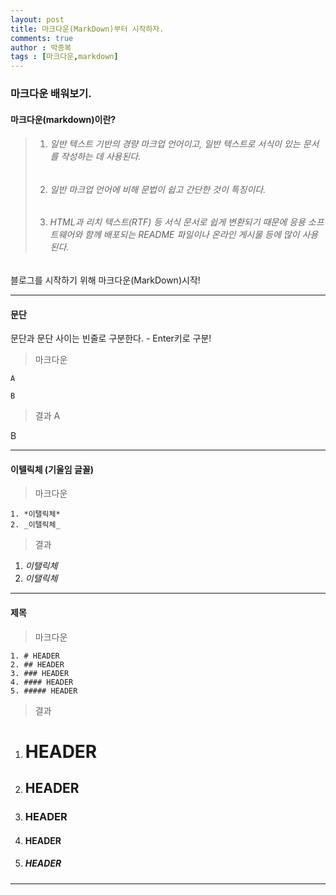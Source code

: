 ```yaml
---
layout: post
title: 마크다운(MarkDown)부터 시작하자.
comments: true
author : 박종복
tags : [마크다운,markdown]
---
```


### 마크다운 배워보기.
#### 마크다운(markdown)이란?
> 1. ###### 일반 텍스트 기반의 경량 마크업 언어이고, 일반 텍스트로 서식이 있는 문서를 작성하는 데 사용된다.  
> 2. ###### 일반 마크업 언어에 비해 문법이 쉽고 간단한 것이 특징이다.  
> 3. ###### HTML과 리치 텍스트(RTF) 등 서식 문서로 쉽게 변환되기 때문에 응용 소프트웨어와 함께 배포되는 README 파일이나 온라인 게시물 등에 많이 사용된다.  

 블로그를 시작하기 위해 마크다운(MarkDown)시작!
 
---

#### 문단
문단과 문단 사이는 빈줄로 구분한다. - Enter키로 구분!
> 마크다운
```
A

B
```
> 결과
A

B

---

#### 이텔릭체 (기울임 글꼴)
> 마크다운
```
1. *이탤릭체*
2. _이탤릭체_ 
``` 
> 결과
1. *이탤릭체*
2. _이탤릭체_

---

#### 제목
> 마크다운
```
1. # HEADER
2. ## HEADER   
3. ### HEADER  
4. #### HEADER   
5. ##### HEADER
```
> 결과
1. # HEADER  
2. ## HEADER  
3. ### HEADER  
4. #### HEADER  
5. ##### HEADER  

---


